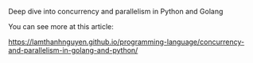 Deep dive into concurrency and parallelism in Python and Golang

You can see more at this article:

https://lamthanhnguyen.github.io/programming-language/concurrency-and-parallelism-in-golang-and-python/